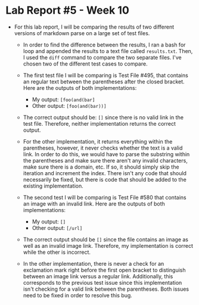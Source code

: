 # Lab Report #5 - Week 10

* For this lab report, I will be comparing the results of two different versions of markdown parse on a large set of test files. 
    * In order to find the difference between the results,
    I ran a bash for loop and appended the results to a text file called `results.txt`. Then, I used the `diff` command to compare the two separate files. I've chosen two of the different test cases to compare.

    * The first test file I will be comparing is Test File #495, that contains an regular text between the parentheses after the closed bracket. Here are the outputs of both implementations:
        * My output: `[foo(and(bar]`
        * Other output: `[foo(and(bar))]`
    * The correct output should be: `[]` since there is no valid link in the test file. Therefore, neither implementation returns the correct output.

    * For the other implementation, it returns everything within the parentheses, however, it never checks whether the text is a valid link. In order to do this, we would have to parse the substring within the parentheses and make sure there aren't any invalid characters, make sure there is a domain, etc. If so, it should simply skip the iteration and increment the index. There isn't any code that should necessarily be fixed, but there is code that should be added to the existing implementation.


    * The second test I will be comparing is Test File #580 that contains an image with an invalid link. Here are the outputs of both implementations: 

        * My output: `[]`
        * Other output: `[/url]`

    * The correct output should be `[]` since the file contains an image as well as an invalid image link. Therefore, my implementation is correct while the other is incorrect.

    * In the other implementation, there is never a check for an exclamation mark right before the first open bracket to distinguish between an image link versus a regular link. Additionally, this corresponds to the previous test issue since this implementation isn't checking for a valid link between the parentheses. Both issues need to be fixed in order to resolve this bug.

